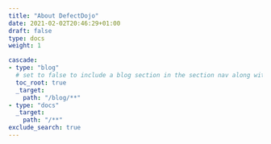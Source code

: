 ```yaml
---
title: "About DefectDojo"
date: 2021-02-02T20:46:29+01:00
draft: false
type: docs
weight: 1

cascade:
- type: "blog"
  # set to false to include a blog section in the section nav along with docs
  toc_root: true
  _target:
    path: "/blog/**"
- type: "docs"
  _target:
    path: "/**"
exclude_search: true
---
```


